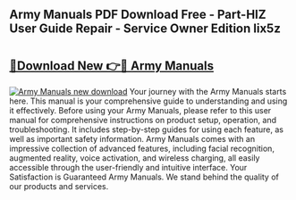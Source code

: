 ## Army Manuals PDF Download Free - Part-HIZ User Guide Repair - Service Owner Edition lix5z

# <h2><a href="http://bc44724.oget.top/?id=Army+Manuals">🔗Download New 👉🔴 Army Manuals</a></h2>

[![Army Manuals new download](https://i.imgur.com/5g1atiW.png)](http://bc44724.oget.top/?id=Army+Manuals)
Your journey with the Army Manuals starts here. This manual is your comprehensive guide to understanding and using it effectively. Before using your Army Manuals, please refer to this user manual for comprehensive instructions on product setup, operation, and troubleshooting. It includes step-by-step guides for using each feature, as well as important safety information. Army Manuals comes with an impressive collection of advanced features, including facial recognition, augmented reality, voice activation, and wireless charging, all easily accessible through the user-friendly and intuitive interface. Your Satisfaction is Guaranteed Army Manuals. We stand behind the quality of our products and services.
